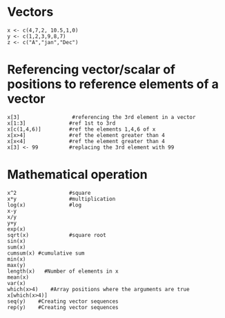 # Vectors 
```
x <- c(4,7,2, 10.5,1,0)
y <- c(1,2,3,9,8,7)
z <- c("A","jan","Dec")
```
# Referencing vector/scalar of positions to reference elements of a vector
```
x[3]                 #referencing the 3rd element in a vector
x[1:3]              #ref 1st to 3rd
x[c(1,4,6)]         #ref the elements 1,4,6 of x
x[x>4]              #ref the element greater than 4
x[x<4]              #ref the element greater than 4
x[3] <- 99          #replacing the 3rd element with 99
```
# Mathematical operation
```
x^2                 #square
x*y                 #multiplication
log(x)              #log
x-y
x/y
y+y
exp(x)
sqrt(x)             #square root
sin(x)
sum(x)
cumsum(x) #cumulative sum
min(x)
max(y)
length(x)   #Number of elements in x
mean(x)
var(x)
which(x>4)    #Array positions where the arguments are true
x[which(x>4)]
seq(y)    #Creating vector sequences
rep(y)    #Creating vector sequences
```







